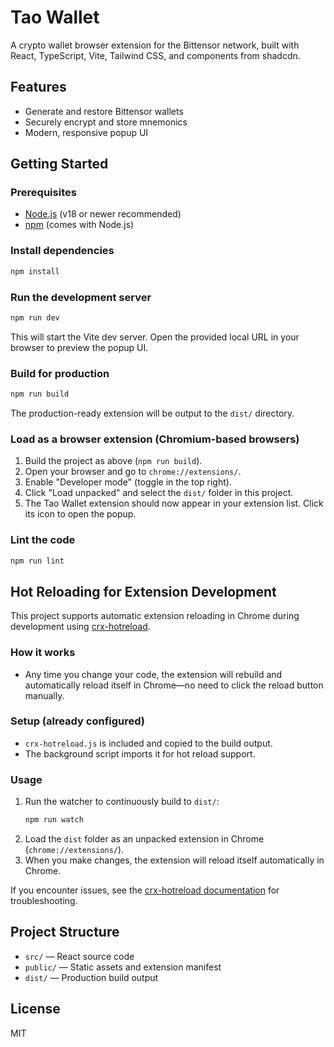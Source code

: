 # Tao Wallet

A crypto wallet browser extension for the Bittensor network, built with React, TypeScript, Vite, Tailwind CSS, and components from shadcdn.

## Features

- Generate and restore Bittensor wallets
- Securely encrypt and store mnemonics
- Modern, responsive popup UI

## Getting Started

### Prerequisites

- [Node.js](https://nodejs.org/) (v18 or newer recommended)
- [npm](https://www.npmjs.com/) (comes with Node.js)

### Install dependencies

```bash
npm install
```

### Run the development server

```bash
npm run dev
```

This will start the Vite dev server. Open the provided local URL in your browser to preview the popup UI.

### Build for production

```bash
npm run build
```

The production-ready extension will be output to the `dist/` directory.

### Load as a browser extension (Chromium-based browsers)

1. Build the project as above (`npm run build`).
2. Open your browser and go to `chrome://extensions/`.
3. Enable "Developer mode" (toggle in the top right).
4. Click "Load unpacked" and select the `dist/` folder in this project.
5. The Tao Wallet extension should now appear in your extension list. Click its icon to open the popup.

### Lint the code

```bash
npm run lint
```

## Hot Reloading for Extension Development

This project supports automatic extension reloading in Chrome during development using [crx-hotreload](https://github.com/xpl/crx-hotreload).

### How it works
- Any time you change your code, the extension will rebuild and automatically reload itself in Chrome—no need to click the reload button manually.

### Setup (already configured)
- `crx-hotreload.js` is included and copied to the build output.
- The background script imports it for hot reload support.

### Usage
1. Run the watcher to continuously build to `dist/`:
   ```bash
   npm run watch
   ```
2. Load the `dist` folder as an unpacked extension in Chrome (`chrome://extensions/`).
3. When you make changes, the extension will reload itself automatically in Chrome.

If you encounter issues, see the [crx-hotreload documentation](https://github.com/xpl/crx-hotreload) for troubleshooting.

## Project Structure

- `src/` — React source code
- `public/` — Static assets and extension manifest
- `dist/` — Production build output

## License

MIT
